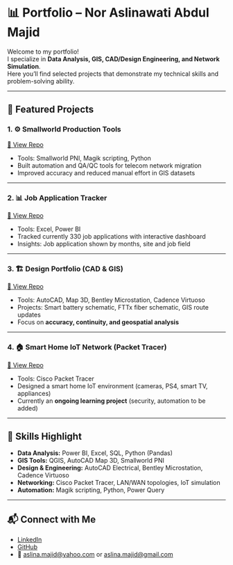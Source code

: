 # 📊 Portfolio – Nor Aslinawati Abdul Majid

Welcome to my portfolio!  
I specialize in **Data Analysis, GIS, CAD/Design Engineering, and Network Simulation**.  
Here you’ll find selected projects that demonstrate my technical skills and problem-solving ability.  

---

## 🚀 Featured Projects

### 1. ⚙️ Smallworld Production Tools
[🔗 View Repo](https://github.com/aszleyna85/SmallWorld_prod_tools)  
- Tools: Smallworld PNI, Magik scripting, Python  
- Built automation and QA/QC tools for telecom network migration  
- Improved accuracy and reduced manual effort in GIS datasets  

---

### 2. 📊 Job Application Tracker
[🔗 View Repo](https://github.com/aszleyna85/Job_Application_Tracker)  
- Tools: Excel, Power BI  
- Tracked currently 330 job applications with interactive dashboard  
- Insights: Job application shown by months, site and job field  

---

### 3. 🏗️ Design Portfolio (CAD & GIS)
[🔗 View Repo](https://github.com/aszleyna85/Design_Portfolio)  
- Tools: AutoCAD, Map 3D, Bentley Microstation, Cadence Virtuoso  
- Projects: Smart battery schematic, FTTx fiber schematic, GIS route updates  
- Focus on **accuracy, continuity, and geospatial analysis**  

---

### 4. 🏠 Smart Home IoT Network (Packet Tracer)
[🔗 View Repo](https://github.com/aszleyna85/Smart_Home_IoT)  
- Tools: Cisco Packet Tracer  
- Designed a smart home IoT environment (cameras, PS4, smart TV, appliances)  
- Currently an **ongoing learning project** (security, automation to be added)  

---

## 🧰 Skills Highlight
- **Data Analysis:** Power BI, Excel, SQL, Python (Pandas)  
- **GIS Tools:** QGIS, AutoCAD Map 3D, Smallworld PNI  
- **Design & Engineering:** AutoCAD Electrical, Bentley Microstation, Cadence Virtuoso  
- **Networking:** Cisco Packet Tracer, LAN/WAN topologies, IoT simulation  
- **Automation:** Magik scripting, Python, Power Query  

---

## 📬 Connect with Me
- [LinkedIn](https://www.linkedin.com/in/nor-aslinawati-abdul-majid/)  
- [GitHub](https://github.com/aszleyna85)  
- 📧 aslina.majid@yahoo.com or aslina.majid@gmail.com
